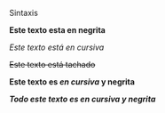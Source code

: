 Sintaxis

**Este texto esta en negrita**

*Este texto está en cursiva*

~~Este texto está tachado~~

**Este texto es _en cursiva_ y negrita**

***Todo este texto es en cursiva y negrita***